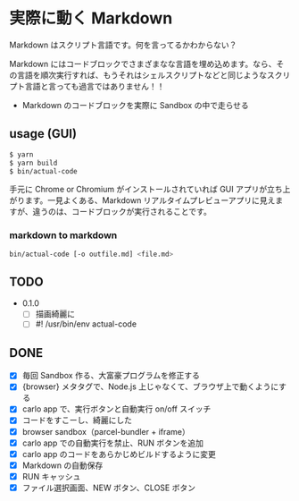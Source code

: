 # 実際に動く Markdown

Markdown はスクリプト言語です。何を言ってるかわからない？

Markdown にはコードブロックでさまざまなな言語を埋め込めます。なら、その言語を順次実行すれば、もうそれはシェルスクリプトなどと同じようなスクリプト言語と言っても過言ではありません！！

- Markdown のコードブロックを実際に Sandbox の中で走らせる

## usage (GUI)

```sh
$ yarn
$ yarn build
$ bin/actual-code
```

手元に Chrome or Chromium がインストールされていれば GUI アプリが立ち上がります。一見よくある、Markdown リアルタイムプレビューアプリに見えますが、違うのは、コードブロックが実行されることです。

### markdown to markdown

```sh
bin/actual-code [-o outfile.md] <file.md>
```

## TODO

- 0.1.0
  - [ ] 描画綺麗に
  - [ ] #! /usr/bin/env actual-code

## DONE

- [x] 毎回 Sandbox 作る、大富豪プログラムを修正する
- [x] {browser} メタタグで、Node.js 上じゃなくて、ブラウザ上で動くようにする
- [x] carlo app で、実行ボタンと自動実行 on/off スイッチ
- [x] コードをすこーし、綺麗にした
- [x] browser sandbox（parcel-bundler + iframe）
- [x] carlo app での自動実行を禁止、RUN ボタンを追加
- [x] carlo app のコードをあらかじめビルドするように変更
- [x] Markdown の自動保存
- [x] RUN キャッシュ
- [x] ファイル選択画面、NEW ボタン、CLOSE ボタン
